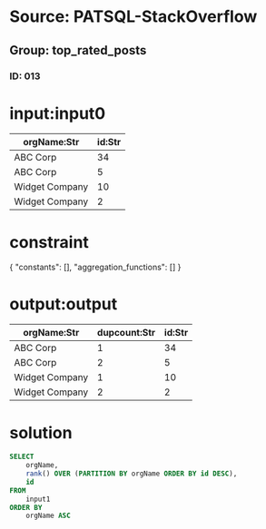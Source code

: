 # Source: PATSQL-StackOverflow
## Group: top_rated_posts
### ID: 013

# input:input0

| orgName:Str | id:Str |
|---|---|
| ABC Corp | 34 |
| ABC Corp | 5 |
| Widget Company | 10 |
| Widget Company | 2 |

# constraint

{
  "constants": [],
  "aggregation_functions": []
}

# output:output

| orgName:Str | dupcount:Str | id:Str |
|---|---|---|
| ABC Corp | 1 | 34 |
| ABC Corp | 2 | 5 |
| Widget Company | 1 | 10 |
| Widget Company | 2 | 2 |

# solution

```sql
SELECT
    orgName,
    rank() OVER (PARTITION BY orgName ORDER BY id DESC),
    id 
FROM
    input1 
ORDER BY
    orgName ASC
```

